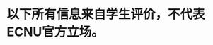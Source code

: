 # 以下所有信息来自学生评价，不代表ECNU官方立场。

<script type=text/javascript>
window.onload = function() {
  var anchorElements = document.getElementsByTagName('a');
  for (var i in anchorElements)
      anchorElements[i].href = anchorElements[i].href.replace(.md, .html)
}
</script>

